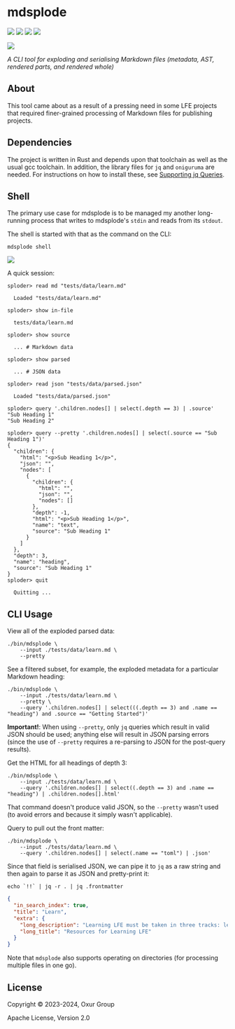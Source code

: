 # mdsplode

[![][build-badge]][build]
[![][crate-badge]][crate]
[![][tag-badge]][tag]
[![][docs-badge]][docs]

[![][logo]][logo-large]

*A CLI tool for exploding and serialising Markdown files (metadata, AST, rendered parts, and rendered whole)*

## About

This tool came about as a result of a pressing need in some LFE projects that required finer-grained processing of Markdown files for publishing projects.

## Dependencies

The project is written in Rust and depends upon that toolchain as well as the usual gcc toolchain. In addition, the library files for `jq` and `oniguruma` are needed. For instructions on how to install these, see [Supporting jq Queries](./docs/jq-support.md).

## Shell

The primary use case for mdsplode is to be managed my another long-running process that writes to mdsplode's `stdin` and reads from its `stdout`.

The shell is started with that as the command on the CLI:

```shell
mdsplode shell
```

[![][shell-screenshot-large]][shell-screenshot-large]

A quick session:

```shell
sploder> read md "tests/data/learn.md"

  Loaded "tests/data/learn.md"

sploder> show in-file

  tests/data/learn.md

sploder> show source

  ... # Markdown data

sploder> show parsed

  ... # JSON data

sploder> read json "tests/data/parsed.json"

  Loaded "tests/data/parsed.json"

sploder> query '.children.nodes[] | select(.depth == 3) | .source'
"Sub Heading 1"
"Sub Heading 2"

sploder> query --pretty '.children.nodes[] | select(.source == "Sub Heading 1")'
{
  "children": {
    "html": "<p>Sub Heading 1</p>",
    "json": "",
    "nodes": [
      {
        "children": {
          "html": "",
          "json": "",
          "nodes": []
        },
        "depth": -1,
        "html": "<p>Sub Heading 1</p>",
        "name": "text",
        "source": "Sub Heading 1"
      }
    ]
  },
  "depth": 3,
  "name": "heading",
  "source": "Sub Heading 1"
}
sploder> quit

  Quitting ...

```

## CLI Usage

View all of the exploded parsed data:

```shell
./bin/mdsplode \
    --input ./tests/data/learn.md \
    --pretty
```

See a filtered subset, for example, the exploded metadata for a particular Markdown heading:

```shell
./bin/mdsplode \
    --input ./tests/data/learn.md \
    --pretty \
    --query '.children.nodes[] | select(((.depth == 3) and .name == "heading") and .source == "Getting Started")'
```

**Important!**: When using `--pretty`, only `jq` queries which result in valid JSON should be used; anything else will result in JSON parsing errors (since the use of `--pretty` requires a re-parsing to JSON for the post-query results).

Get the HTML for all headings of depth 3:

```shell
./bin/mdsplode \
    --input ./tests/data/learn.md \
    --query '.children.nodes[] | select((.depth == 3) and .name == "heading") | .children.nodes[].html'
```

That command doesn't produce valid JSON, so the `--pretty` wasn't used (to avoid errors and because it simply wasn't applicable).

Query to pull out the front matter:

```shell:
./bin/mdsplode \
    --input ./tests/data/learn.md \
    --query '.children.nodes[] | select(.name == "toml") | .json'
```

Since that field is serialised JSON, we can pipe it to `jq` as a raw string and then again to parse it as JSON and pretty-print it:

```shell
echo `!!` | jq -r . | jq .frontmatter
```

```json
{
  "in_search_index": true,
  "title": "Learn",
  "extra": {
    "long_description": "Learning LFE must be taken in three tracks: learning the syntax particular to a Lisp on the Erlang VM, with all its support for pattern matching, Erlang-style arities, etc.; learning the ins-and-outs of BEAM languages and OTP; and finally, more deeply exploring the Lisp heritage of LFE. This multi-pronged approach is the path to success.",
    "long_title": "Resources for Learning LFE"
  }
}
```

Note that `mdsplode` also supports operating on directories (for processing multiple files in one go).

## License

Copyright © 2023-2024, Oxur Group

Apache License, Version 2.0

[//]: ---Named-Links---

[logo]: https://raw.githubusercontent.com/oxur/mdsplode/main/resources/images/logo-small.jpg
[logo-large]: https://raw.githubusercontent.com/oxur/mdsplode/main/resources/images/logo.jpg
[build]: https://github.com/oxur/mdsplode/actions/workflows/cicd.yml
[build-badge]: https://github.com/oxur/mdsplode/actions/workflows/cicd.yml/badge.svg
[crate]: https://crates.io/crates/mdsplode
[crate-badge]: https://img.shields.io/crates/v/mdsplode.svg
[docs]: https://docs.rs/mdsplode/
[docs-badge]: https://img.shields.io/badge/rust-documentation-blue.svg
[tag-badge]: https://img.shields.io/github/tag/oxur/mdsplode.svg
[tag]: https://github.com/oxur/mdsplode/tags
[shell-screenshot-large]: https://raw.githubusercontent.com/oxur/mdsplode/release/0.3.x/resources/images/shell-screenshot.png
